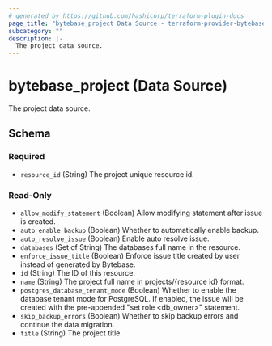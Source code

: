 ```yaml
---
# generated by https://github.com/hashicorp/terraform-plugin-docs
page_title: "bytebase_project Data Source - terraform-provider-bytebase"
subcategory: ""
description: |-
  The project data source.
---
```


# bytebase_project (Data Source)

The project data source.



<!-- schema generated by tfplugindocs -->
## Schema

### Required

- `resource_id` (String) The project unique resource id.

### Read-Only

- `allow_modify_statement` (Boolean) Allow modifying statement after issue is created.
- `auto_enable_backup` (Boolean) Whether to automatically enable backup.
- `auto_resolve_issue` (Boolean) Enable auto resolve issue.
- `databases` (Set of String) The databases full name in the resource.
- `enforce_issue_title` (Boolean) Enforce issue title created by user instead of generated by Bytebase.
- `id` (String) The ID of this resource.
- `name` (String) The project full name in projects/{resource id} format.
- `postgres_database_tenant_mode` (Boolean) Whether to enable the database tenant mode for PostgreSQL. If enabled, the issue will be created with the pre-appended "set role <db_owner>" statement.
- `skip_backup_errors` (Boolean) Whether to skip backup errors and continue the data migration.
- `title` (String) The project title.


